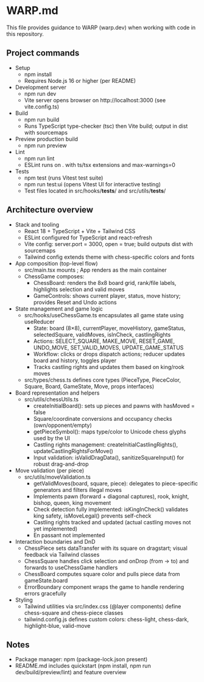 # WARP.md

This file provides guidance to WARP (warp.dev) when working with code in this repository.

## Project commands

- Setup
  - npm install
  - Requires Node.js 16 or higher (per README)
- Development server
  - npm run dev
  - Vite server opens browser on http://localhost:3000 (see vite.config.ts)
- Build
  - npm run build
  - Runs TypeScript type-checker (tsc) then Vite build; output in dist with sourcemaps
- Preview production build
  - npm run preview
- Lint
  - npm run lint
  - ESLint runs on . with ts/tsx extensions and max-warnings=0
- Tests
  - npm test (runs Vitest test suite)
  - npm run test:ui (opens Vitest UI for interactive testing)
  - Test files located in src/hooks/__tests__/ and src/utils/__tests__/

## Architecture overview

- Stack and tooling
  - React 18 + TypeScript + Vite + Tailwind CSS
  - ESLint configured for TypeScript and react-refresh
  - Vite config: server.port = 3000, open = true; build outputs dist with sourcemaps
  - Tailwind config extends theme with chess-specific colors and fonts
- App composition (top-level flow)
  - src/main.tsx mounts <App />; App renders <ChessGame /> as the main container
  - ChessGame composes:
    - ChessBoard: renders the 8x8 board grid, rank/file labels, highlights selection and valid moves
    - GameControls: shows current player, status, move history; provides Reset and Undo actions
- State management and game logic
  - src/hooks/useChessGame.ts encapsulates all game state using useReducer
    - State: board (8×8), currentPlayer, moveHistory, gameStatus, selectedSquare, validMoves, isInCheck, castlingRights
    - Actions: SELECT_SQUARE, MAKE_MOVE, RESET_GAME, UNDO_MOVE, SET_VALID_MOVES, UPDATE_GAME_STATUS
    - Workflow: clicks or drops dispatch actions; reducer updates board and history, toggles player
    - Tracks castling rights and updates them based on king/rook moves
  - src/types/chess.ts defines core types (PieceType, PieceColor, Square, Board, GameState, Move, props interfaces)
- Board representation and helpers
  - src/utils/chessUtils.ts
    - createInitialBoard(): sets up pieces and pawns with hasMoved = false
    - Square/coordinate conversions and occupancy checks (own/opponent/empty)
    - getPieceSymbol(): maps type/color to Unicode chess glyphs used by the UI
    - Castling rights management: createInitialCastlingRights(), updateCastlingRightsForMove()
    - Input validation: isValidDragData(), sanitizeSquareInput() for robust drag-and-drop
- Move validation (per piece)
  - src/utils/moveValidation.ts
    - getValidMoves(board, square, piece): delegates to piece-specific generators and filters illegal moves
    - Implements pawn (forward + diagonal captures), rook, knight, bishop, queen, king movement
    - Check detection fully implemented: isKingInCheck() validates king safety, isMoveLegal() prevents self-check
    - Castling rights tracked and updated (actual castling moves not yet implemented)
    - En passant not implemented
- Interaction boundaries and DnD
  - ChessPiece sets dataTransfer with its square on dragstart; visual feedback via Tailwind classes
  - ChessSquare handles click selection and onDrop (from → to) and forwards to useChessGame handlers
  - ChessBoard computes square color and pulls piece data from gameState.board
  - ErrorBoundary component wraps the game to handle rendering errors gracefully
- Styling
  - Tailwind utilities via src/index.css (@layer components) define chess-square and chess-piece classes
  - tailwind.config.js defines custom colors: chess-light, chess-dark, highlight-blue, valid-move

## Notes

- Package manager: npm (package-lock.json present)
- README.md includes quickstart (npm install, npm run dev/build/preview/lint) and feature overview

